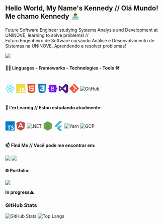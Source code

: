 ## Hello World, My Name's Kennedy // Olá Mundo! Me chamo Kennedy <img src="https://raw.githubusercontent.com/arthurgalanti/arthurgalanti/main/assets/man-technologist.gif" width="30" style="vertical-align: middle;">

Future Software Engineer studying Systems Analysis and Development at UNINOVE, learning to solve problems!
//
<br/>
Futuro Engenheiro de Software cursando Análise e Desenvolvimento de Sistemas na UNINOVE, Aprendendo a resolver problemas!

<a href="https://visitorbadge.io/status?path=https%3A%2F%2Fgithub.com%2Farthurgalanti"><img src="https://api.visitorbadge.io/api/combined?path=https%3A%2F%2Fgithub.com%2Farthurgalanti&label=Visitantes%20(HOJE%2FTotal)&labelColor=%235b187e&countColor=%235b187e&labelStyle=upper" /></a>

<div style="width: max-content;">

#### 👨‍💻 Linguages - Frameworks - Technologies - Tools  🛠

<div style="display: inline_block"><br>
    <img align="center" alt="React" height="30" width="30" src="https://raw.githubusercontent.com/devicons/devicon/master/icons/react/react-original.svg">	
    <img align="center" alt="Js" height="30" width="30" src="https://raw.githubusercontent.com/devicons/devicon/master/icons/javascript/javascript-plain.svg">
    <img align="center" alt="HTML5" height="30" width="30" src="https://raw.githubusercontent.com/devicons/devicon/master/icons/html5/html5-original.svg">
    <img align="center" alt="CSS3" height="30" width="30" src="https://raw.githubusercontent.com/devicons/devicon/master/icons/css3/css3-original.svg">
    <img align="center" alt="Bootstrap" height="30" width="30" src="https://raw.githubusercontent.com/devicons/devicon/master/icons/bootstrap/bootstrap-original.svg">
    <img align="center" alt="VSCode" height="30" width="30" src="https://raw.githubusercontent.com/devicons/devicon/master/icons/visualstudio/visualstudio-plain.svg">
    <img align="center" alt="Git" height="30" width="30" src="https://raw.githubusercontent.com/devicons/devicon/master/icons/git/git-plain.svg">
    <img align="center" alt="GitHub" height="30" width="30" src="https://www.svgrepo.com/show/439171/github.svg">
</div>

<br>

#### 🌱 I'm Learnig // Estou estudando atualmente:
<div style="display: inline_block"><br>
    <img align="center" alt="TS" height="30" width="30" src="https://raw.githubusercontent.com/devicons/devicon/master/icons/typescript/typescript-plain.svg">
    <img align="center" alt="Angular" height="30" width="30" src="https://raw.githubusercontent.com/devicons/devicon/master/icons/angularjs/angularjs-plain.svg">
    <img align="center" alt=".NET" height="30" width="30" src="https://upload.wikimedia.org/wikipedia/commons/e/ee/.NET_Core_Logo.svg">
    <img align="center" alt="Node.js" height="30" width="30" src="https://raw.githubusercontent.com/devicons/devicon/master/icons/nodejs/nodejs-plain.svg">
    <img align="center" alt="Flutter" height="30" width="30" src="https://raw.githubusercontent.com/devicons/devicon/master/icons/flutter/flutter-plain.svg">
    <img align="center" alt="Yarn" height="30" width="30" src="https://www.svgrepo.com/show/439240/npm.svg">
    <img align="center" alt="GCP" height="30" width="30" src="https://www.svgrepo.com/show/448223/gcp.svg">
</div>

<br>

#### 📫 Find Me // Você pode me encontrar em:

<div> 
  <a href = "mailto:kennedy.aurora.dev@gmail.com"><img src="https://img.shields.io/badge/-Gmail-%23333?style=for-the-badge&logo=gmail&logoColor=white" target="_blank"></a>
  <a href="https://www.linkedin.com/in/kennedy-aurora-4906051b8/" target="_blank"><img src="https://img.shields.io/badge/-LinkedIn-%230077B5?style=for-the-badge&logo=linkedin&logoColor=white" target="_blank"></a> 
  
</div>

#### 🌐 Portfolio:
<div >
	<a href="https://kennedyaurora-portfolio.netlify.app/">
  	<img align="center" src="https://tryhackme-images.s3.amazonaws.com/room-icons/1e86f53cbe40b305b17e1e61a8cf0e74.svg" width="150" />
  	</a>
</div>
	<p><strong>In progress</strong>⚠️</p>
 
### GitHub Stats

![GitHub Stats](https://github-readme-stats.vercel.app/api?username=kennedysfc&theme=transparent&bg_color=000&border_color=30A3DC&show_icons=true&icon_color=30A3DC&title_color=E94D5F&text_color=FFF)
![Top Langs](https://github-readme-stats-git-masterrstaa-rickstaa.vercel.app/api/top-langs/?username=kennedysfc&layout=compact&bg_color=000&border_color=30A3DC&title_color=E94D5F&text_color=FFF)
